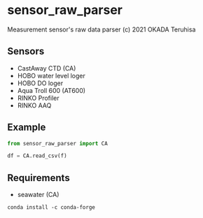 # sensor_raw_parser
Measurement sensor's raw data parser
(c) 2021 OKADA Teruhisa

## Sensors
- CastAway CTD (CA)
- HOBO water level loger
- HOBO DO loger
- Aqua Troll 600 (AT600)
- RINKO Profiler
- RINKO AAQ

## Example
```py
from sensor_raw_parser import CA

df = CA.read_csv(f)
```

## Requirements

- seawater (CA)
```
conda install -c conda-forge
```
